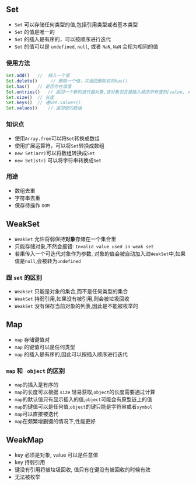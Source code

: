 ## Set
* ```Set``` 可以存储任何类型的值,包括引用类型或者基本类型
* ```Set``` 的值是唯一的
* ```Set``` 的插入是有序的，可以按顺序进行迭代
* ```Set``` 的值可以是 ```undefined```, ```null```, 或者 ```NaN```, ```NaN``` 会视为相同的值   

### 使用方法  
```js
Set.add()   //  插入一个值
Set.delete()     // 删除一个值，并返回删除前的has()
Set.has()   // 是否存在该值
Set.entries()   // 返回一个新的迭代器对象,该对象包含按插入顺序所有值的[value, value]数组,为了跟map对象一致,每个值的键和值相等
Set.size()  // 长度
Set.keys()  // 通Set.values()
Set.values()    // 返回值的数组
```  

### 知识点  
* 使用```Array.from```可以将```Set```转换成数组  
* 使用扩展运算符，可以将```Set```转换成数组  
* ```new Set(arr)```可以将数组转换成```Set```  
* ```new Set(str)``` 可以将字符串转换成```Set```  

### 用途  
* 数组去重  
* 字符串去重  
* 保存待操作 ```DOM```  

## WeakSet  
* ```WeakSet``` 允许将弱保持**对象**存储在一个集合里  
* 只能存储对象,不然会报错: ```Invalid value used in weak set```  
* 若果传入一个可迭代对象作为参数, 对象的值会被自动加入进```WeakSet```中,如果值是```null```,会被转为```undefined```  

### 跟 ```set``` 的区别  
* ```Weakset``` 只能是对象的集合,而不是任何类型的集合  
* ```WeakSet``` 持弱引用,如果没有被引用,则会被垃圾回收  
* ```WeakSet``` 没有保存当前对象的列表,因此是不能被枚举的  

## Map  
* ```map``` 存储键值对
* ```map``` 的键值可以是任何类型  
* ```map``` 的插入是有序的,因此可以按插入顺序进行迭代  

### ```map``` 和 ``` object``` 的区别  
* ```map```的插入是有序的  
* ```map```的长度可以根据 ```size``` 轻易获取,```object```的长度需要通过计算  
* ```map```的默认值只有显示插入的值,```object```可能会有原型链上的值  
* ```map```的键值可以是任何值,```object```的键只能是字符串或者```symbol```
* ```map```可以直接被迭代  
* ```map```在频繁增删键的情况下,性能更好  

## WeakMap  
* key 必须是对象, value 可以是任意值  
* key 持弱引用  
* 键没有引用将被垃圾回收, 值只有在键没有被回收的时候有效  
* 无法被枚举